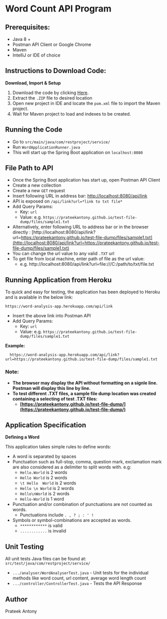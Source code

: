 # Word Count API Program

## Prerequisites:

- Java 8 +
- Postman API Client or Google Chrome
- Maven
- IntelliJ or IDE of choice

## Instructions to Download Code:

**Download, Import & Setup**

1. Download the code by clicking [Here](https://github.com/prateekantony/word-analysis-APITest/archive/refs/heads/master.zip).
2. Extract the `.ZIP` file to desired location
3. Open new project in IDE and locate the `pom.xml` file to import the Maven project.
4. Wait for Maven project to load and indexes to be created.

## Running the Code

* Go to `src/main/java/com/restproject/service/`
* Run `WordApplicationRunner.java`
* This will start up the Spring Boot application on `localhost:8080`

## File Path to API

- Once the Spring Boot application has start up, open Postman API Client
- Create a new collection
- Create a new `GET` request
- Insert following URL in address bar: [http://localhost:8080/api/link](http://localhost:8080/api/link)
- API is exposed on `/api/link?url=*link to txt file*`
- Add Query Params:
    - Key: `url`
    - Value: e.g. `https://prateekantony.github.io/test-file-dump/files/sample1.txt`
- Alternatively, enter following URL to address bar or in the browser directly : [http://localhost:8080/api/link?url=https://prateekantony.github.io/test-file-dump/files/sample1.txt](http://localhost:8080/api/link?url=https://prateekantony.github.io/test-file-dump/files/sample1.txt)
- You can change the url value to any valid `.TXT` url
- To get file from local machine, enter path of file as the url value:
    -  e.g. http://localhost:8080/api/link?url=file:///C:/path/to/txt/file.txt

## Running Application from Heroku

To quick and easy for testing, the application has been deployed to Heroku and is available in the below link:
    
    https://word-analysis-app.herokuapp.com/api/link

- Insert the above link into Postman API
- Add Query Params:
  - Key: `url`
  - Value: e.g. `https://prateekantony.github.io/test-file-dump/files/sample1.txt`

**Example:**
      
      https://word-analysis-app.herokuapp.com/api/link?url=https://prateekantony.github.io/test-file-dump/files/sample1.txt

### Note:
- **The browser may display the API without formatting on a signle line. Postman will display this line by line.**
- **To test different .TXT files, a sample file dump location was created containing a selecting of test .TXT files:**
    - **[https://prateekantony.github.io/test-file-dump/](https://prateekantony.github.io/test-file-dump/)**

## Application Specification

**Defining a Word**

This application takes simple rules to define words:
- A word is separated by spaces
- Punctuation such as full-stop, comma, question mark, exclamation mark are also considered as a delimiter to split words with. e.g:
    - `Hello.World` is 2 words
    - `Hello World` is 2 words
    - `\t Hello  World` is 2 words
    - `Hello \n World` is 2 words
    - `Hello\nWorld` is 2 words
    - `Hello-World` is 1 word
- Punctuation and/or combination of punctuations are not counted as words.
  - Punctuations include `. , ? ; : ' !`
- Symbols or symbol-combinations are accepted as words.
    - `************` is valid
    - `............` is invalid

## Unit Testing

All unit tests Java files can be found at: `src/test/java/com/restproject/service/`
- `.../analyser/WordAnalyserTest.java` - Unit tests for the individual methods like word count, url content, average word length count
- `.../controller/ControllerTest.java` - Tests the API Response

## Author

Prateek Antony